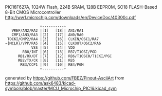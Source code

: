 PIC16F627A, 1024W Flash, 224B SRAM, 128B EEPROM, SO18
FLASH-Based 8-Bit CMOS Microcontroller
http://ww1.microchip.com/downloads/en/DeviceDoc/40300c.pdf


	                +----------+
	   VREF/AN2/RA2 |[1]   [18]| AN1/RA1
	   CMP1/AN3/RA3 |[2]   [17]| AN0/RA0
	 TOCKI/CMP2/RA4 |[3]   [16]| CLKIN/OSC1/RA7
	~{MCLR}/VPP/RA5 |[4]   [15]| CLKOUT/OSC2/RA6
	            VSS |[5]   [14]| VDD
	        RB0/INT |[6]   [13]| RB7/T1OSI/PGD
	      RB1/RX/DT |[7]   [12]| RB6/T1OSC0/T1CKI/PGC
	      RB2/TX/CK |[8]   [11]| RB5
	       RB3/CCP1 |[9]   [10]| RB4/PGM
	                +----------+


generated by https://github.com/FBEZ/Pinout-AsciiArt from https://github.com/ask6483/kicad-symbols/blob/master/MCU_Microchip_PIC16.kicad_sym